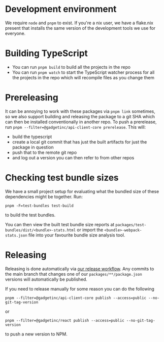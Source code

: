 # Development environment

We require `node` and `pnpm` to exist. If you're a nix user, we have a flake.nix present that installs the same version of the development tools we use for everyone.

# Building TypeScript

- You can run `pnpm build` to build all the projects in the repo
- You can run `pnpm watch` to start the TypeScript watcher process for all the projects in the repo which will recompile files as you change them

# Prereleasing

It can be annoying to work with these packages via `pnpm link` sometimes, so we also support building and releasing the package to a git SHA which can then be installed conventionally in another repo. To push a prerelease, run `pnpm --filter=@gadgetinc/api-client-core prerelease`. This will:

- build the typescript
- create a local git commit that has just the built artifacts for just the package in question
- push that to the remote git repo
- and log out a version you can then refer to from other repos

# Checking test bundle sizes

We have a small project setup for evaluating what the bundled size of these dependencies might be together. Run:

```shell
pnpm -F=test-bundles test-build
```

to build the test bundles.

You can then view the built test bundle size reports at `packages/test-bundles/dist/<bundle>-stats.html` or import the `<bundle>-webpack-stats.json` file into your favourite bundle size analysis tool.

# Releasing

Releasing is done automatically via [our release workflow](.github/workflows/release.yml). Any commits to the main branch that changes one of our `packages/**/package.json` versions will automatically be published.

If you need to release manually for some reason you can do the following

```
pnpm --filter=@gadgetinc/api-client-core publish --access=public --no-git-tag-version
```

or

```
pnpm --filter=@gadgetinc/react publish --access=public --no-git-tag-version
```

to push a new version to NPM.
